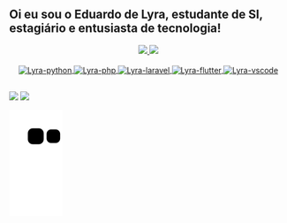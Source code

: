 ## Oi eu sou o Eduardo de Lyra, estudante de SI, estagiário e entusiasta de tecnologia!
<div align="center">
  <a href="https://github.com/EduardoLyra">
  <img height="180em" src="https://github-readme-stats.vercel.app/api?username=EduardoLyra&show_icons=true&theme=gruvbox&include_all_commits=true&count_private=true&locale=pt-br"/>
  <img height="180em" src="https://github-readme-stats.vercel.app/api/top-langs/?username=EduardoLyra&layout=compact&langs_count=7&theme=gruvbox&locale=pt-br"/>
</div>
<div align="center" style="display: inline_block"><br>
  <img align="center" alt="Lyra-python" height="40" width="50" src="https://cdn.jsdelivr.net/gh/devicons/devicon/icons/python/python-original.svg">
  <img align="center" alt="Lyra-php" height="40" width="50" src="https://cdn.jsdelivr.net/gh/devicons/devicon/icons/php/php-plain.svg">
  <img align="center" alt="Lyra-laravel" height="40" width="50" src="https://cdn.jsdelivr.net/gh/devicons/devicon/icons/laravel/laravel-plain.svg">
  <img align="center" alt="Lyra-flutter" height="40" width="50" src="https://cdn.jsdelivr.net/gh/devicons/devicon/icons/flutter/flutter-original.svg">
  <img align="center" alt="Lyra-vscode" height="40" width="50" src="https://cdn.jsdelivr.net/gh/devicons/devicon/icons/vscode/vscode-original.svg">
</div>
  
  ##
 
<div> 
  <a href = "mailto:eduardolyra14@gmail.com"><img src="https://img.shields.io/badge/-Gmail-%23333?style=for-the-badge&logo=gmail&logoColor=white" target="_blank"></a>
  <a href="https://www.linkedin.com/in/eduardo-lyra-99600a1b3/" target="_blank"><img src="https://img.shields.io/badge/-LinkedIn-%230077B5?style=for-the-badge&logo=linkedin&logoColor=white" target="_blank"></a> 
 
  ![Snake animation](https://github.com/EduardoLyra/EduardoLyra/blob/output/github-contribution-grid-snake.svg)
 
</div>

